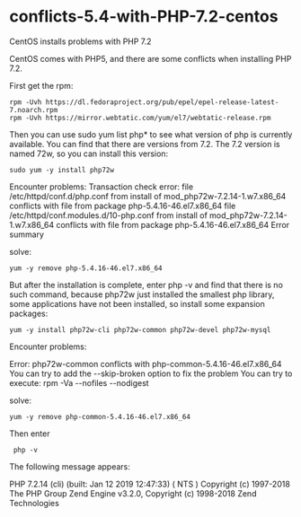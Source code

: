 # conflicts-5.4-with-PHP-7.2-centos
CentOS installs problems with PHP 7.2


CentOS comes with PHP5, and there are some conflicts when installing PHP 7.2.

First get the rpm:

    rpm -Uvh https://dl.fedoraproject.org/pub/epel/epel-release-latest-7.noarch.rpm   
    rpm -Uvh https://mirror.webtatic.com/yum/el7/webtatic-release.rpm
    
Then you can use sudo yum list php* to see what version of php is currently available. You can find that there are versions from 7.2. The 7.2 version is named 72w, so you can install this version:

    sudo yum -y install php72w

Encounter problems:
    Transaction check error:
  file /etc/httpd/conf.d/php.conf from install of mod_php72w-7.2.14-1.w7.x86_64 conflicts with file from package php-5.4.16-46.el7.x86_64
  file /etc/httpd/conf.modules.d/10-php.conf from install of mod_php72w-7.2.14-1.w7.x86_64 conflicts with file from package php-5.4.16-46.el7.x86_64
   Error summary
   
   solve:
         
    yum -y remove php-5.4.16-46.el7.x86_64
    
But after the installation is complete, enter php -v and find that there is no such command, because php72w just installed the smallest php library, some applications have not    been installed, so install some expansion packages:

    yum -y install php72w-cli php72w-common php72w-devel php72w-mysql 
Encounter problems:

 Error: php72w-common conflicts with php-common-5.4.16-46.el7.x86_64
   You can try to add the --skip-broken option to fix the problem
   You can try to execute: rpm -Va --nofiles --nodigest

solve:
      
    yum -y remove php-common-5.4.16-46.el7.x86_64
    
Then enter 
   
     php -v 

The following message appears:

PHP 7.2.14 (cli) (built: Jan 12 2019 12:47:33) ( NTS )
Copyright (c) 1997-2018 The PHP Group
Zend Engine v3.2.0, Copyright (c) 1998-2018 Zend Technologies

